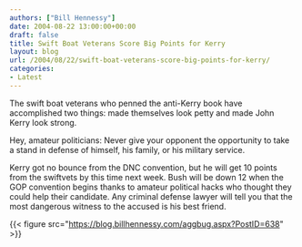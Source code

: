 ```yaml
---
authors: ["Bill Hennessy"]
date: 2004-08-22 13:00:00+00:00
draft: false
title: Swift Boat Veterans Score Big Points for Kerry
layout: blog
url: /2004/08/22/swift-boat-veterans-score-big-points-for-kerry/
categories:
- Latest
---
```


The swift boat veterans who penned  the anti-Kerry book  have accomplished two things:  made themselves look petty and made John Kerry look strong.  
  
Hey, amateur politicians:  Never give your opponent the opportunity to take a stand in defense of himself, his family, or his military service.    
  
Kerry got no bounce from the DNC convention, but he will get 10 points from the swiftvets by this time next week.  Bush will be down 12 when the GOP convention begins thanks to amateur political hacks who thought they could help their candidate. Any criminal defense lawyer will tell you that the most dangerous witness to the accused is his best friend.   
  
{{< figure src="https://blog.billhennessy.com/aggbug.aspx?PostID=638" >}}


